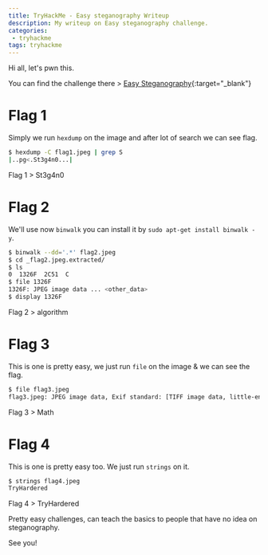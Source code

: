 ```yaml
---
title: TryHackMe - Easy steganography Writeup
description: My writeup on Easy steganography challenge.
categories:
 - tryhackme
tags: tryhackme
---
```


Hi all, let's pwn this.

You can find the challenge there > [Easy Steganography](https://tryhackme.com/room/easysteganography){:target="_blank"}

# Flag 1

Simply we run `hexdump` on the image and after lot of search we can see flag.

```bash
$ hexdump -C flag1.jpeg | grep S
|..pg<.St3g4n0...|
```

Flag 1 > St3g4n0

# Flag 2

We'll use now `binwalk` you can install it by `sudo apt-get install binwalk -y`.

```bash
$ binwalk --dd='.*' flag2.jpeg
$ cd _flag2.jpeg.extracted/
$ ls 
0  1326F  2C51  C
$ file 1326F 
1326F: JPEG image data ... <other_data>
$ display 1326F
```

Flag 2 > algorithm

# Flag 3

This is one is pretty easy, we just run `file` on the image & we can see the flag.

```bash
$ file flag3.jpeg 
flag3.jpeg: JPEG image data, Exif standard: [TIFF image data, little-endian, direntries=0], comment: "The passphrase to this challenge is Math", progressive, precision 8, 526x263, components 3
```

Flag 3 > Math

# Flag 4

This is one is pretty easy too. We just run `strings` on it.

```bash
$ strings flag4.jpeg
TryHardered
```
Flag 4 > TryHardered

Pretty easy challenges, can teach the basics to people that have no idea on steganography.

See you!
